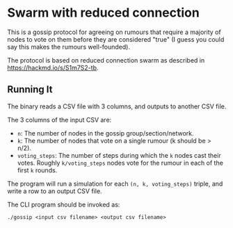 Swarm with reduced connection
===

This is a gossip protocol for agreeing on rumours that require a majority of nodes to vote
on them before they are considered "true" (I guess you could say this makes the rumours
well-founded).

The protocol is based on reduced connection swarm as described in https://hackmd.io/s/S1m7S2-tb.

## Running It

The binary reads a CSV file with 3 columns, and outputs to another CSV file.

The 3 columns of the input CSV are:

* `n`: The number of nodes in the gossip group/section/network.
* `k`: The number of nodes that vote on a single rumour (k should be > n/2).
* `voting_steps`: The number of steps during which the `k` nodes cast their votes. Roughly
  `k/voting_steps` nodes vote for the rumour in each of the first `k` rounds.

The program will run a simulation for each `(n, k, voting_steps)` triple, and write a row to an
output CSV file.

The CLI program should be invoked as:

```
./gossip <input csv filename> <output csv filename>
```
